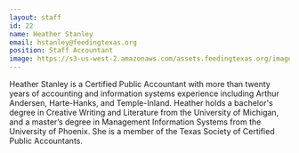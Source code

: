```yaml
---
layout: staff
id: 22
name: Heather Stanley
email: hstanley@feedingtexas.org
position: Staff Accountant
image: https://s3-us-west-2.amazonaws.com/assets.feedingtexas.org/images/staff/heather-stanley.JPG
---
```

Heather Stanley is a Certified Public Accountant with more than twenty years of accounting and information systems experience including Arthur Andersen, Harte-Hanks, and Temple-Inland. Heather holds a bachelor's degree in Creative Writing and Literature from the University of Michigan, and a master’s degree in Management Information Systems from the University of Phoenix. She is a member of the Texas Society of Certified Public Accountants.
